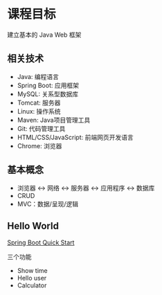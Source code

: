 # 课程目标

建立基本的 Java Web 框架

## 相关技术

- Java: 编程语言
- Spring Boot: 应用框架
- MySQL: 关系型数据库
- Tomcat: 服务器
- Linux: 操作系统
- Maven: Java项目管理工具
- Git: 代码管理工具
- HTML/CSS/JavaScript: 前端网页开发语言
- Chrome: 浏览器

## 基本概念

- 浏览器 <-> 网络 <-> 服务器 <-> 应用程序 <-> 数据库
- CRUD
- MVC：数据/呈现/逻辑

## Hello World

[Spring Boot Quick Start](http://projects.spring.io/spring-boot/#quick-start)

三个功能

- Show time
- Hello user
- Calculator